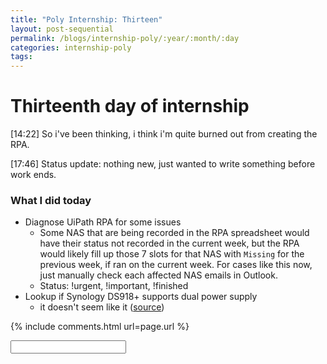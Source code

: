 ```yaml
---
title: "Poly Internship: Thirteen"
layout: post-sequential
permalink: /blogs/internship-poly/:year/:month/:day
categories: internship-poly
tags: 
---
```

# Thirteenth day of internship

<span class="timestamp">[14:22]</span> So i've been thinking, i think i'm quite burned out from creating the RPA.

<span class="timestamp">[17:46]</span> Status update: nothing new, just wanted to write something before work ends.

### What I did today
* Diagnose UiPath RPA for some issues
    * Some NAS that are being recorded in the RPA spreadsheet would have their status not recorded in the current week, but the RPA would likely fill up those 7 slots for that NAS with `Missing` for the previous week, if ran on the current week. For cases like this now, just manually check each affected NAS emails in Outlook.
    * Status: !urgent, !important, !finished
* Lookup if Synology DS918+ supports dual power supply
    * it doesn't seem like it (<a href="https://global.download.synology.com/download/Document/Hardware/DataSheet/DiskStation/18-year/DS918+/enu/Synology_DS918_Plus_Data_Sheet_enu.pdf" target="_blank">source</a>)



{% include comments.html url=page.url %}

<input id="password-input" type="password" class="text-secret" onkeyup="unlock()">

<span class="disable-selection" id="truth" style="display:none;"><span class="timestamp">25 Mar 2022</span>: Just gotta update here too, just gotta say cell group is almost unified into one location once again, and my goodness do i surely enjoy it. I also found out how much i missed having physical contact with joakim. </span>